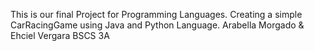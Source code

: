 This is our final Project for Programming Languages. Creating a simple CarRacingGame using Java and Python Language. Arabella Morgado & Ehciel Vergara BSCS 3A

